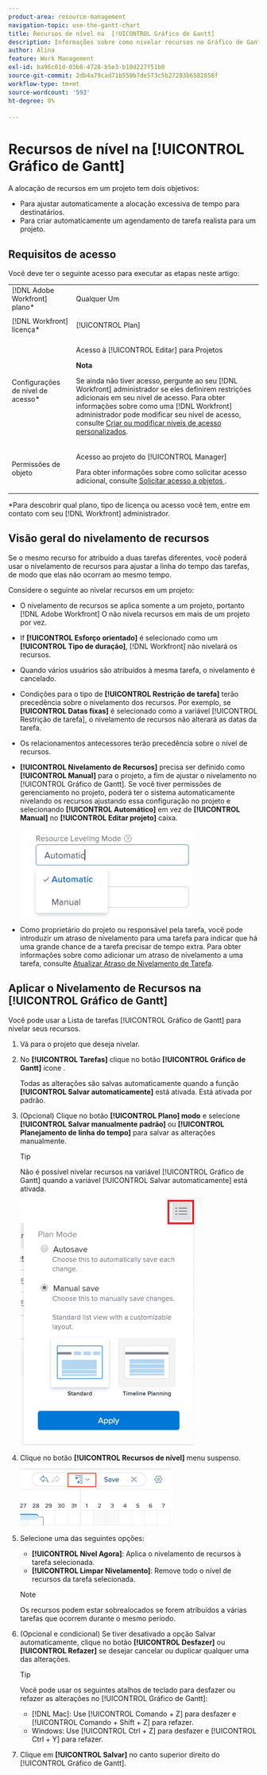 ```yaml
---
product-area: resource-management
navigation-topic: use-the-gantt-chart
title: Recursos de nível na  [!UICONTROL Gráfico de Gantt]
description: Informações sobre como nivelar recursos no Gráfico de Gantt.
author: Alina
feature: Work Management
exl-id: ba96c01d-03b8-4728-b5e3-b10d227f51b0
source-git-commit: 2db4a79cad71b550b7de573c5b27293b6582858f
workflow-type: tm+mt
source-wordcount: '593'
ht-degree: 0%

---
```


# Recursos de nível na [!UICONTROL Gráfico de Gantt]

A alocação de recursos em um projeto tem dois objetivos:

* Para ajustar automaticamente a alocação excessiva de tempo para destinatários.
* Para criar automaticamente um agendamento de tarefa realista para um projeto.

## Requisitos de acesso

Você deve ter o seguinte acesso para executar as etapas neste artigo:

<table style="table-layout:auto"> 
 <col> 
 <col> 
 <tbody> 
  <tr> 
   <td role="rowheader">[!DNL Adobe Workfront] plano*</td> 
   <td> <p>Qualquer Um </p> </td> 
  </tr> 
  <tr> 
   <td role="rowheader">[!DNL Workfront] licença*</td> 
   <td> <p>[!UICONTROL Plan] </p> </td> 
  </tr> 
  <tr> 
   <td role="rowheader">Configurações de nível de acesso*</td> 
   <td> <p>Acesso à [!UICONTROL Editar] para Projetos</p> <p><b>Nota</b>

Se ainda não tiver acesso, pergunte ao seu [!DNL Workfront] administrador se eles definirem restrições adicionais em seu nível de acesso. Para obter informações sobre como uma [!DNL Workfront] administrador pode modificar seu nível de acesso, consulte <a href="../../../administration-and-setup/add-users/configure-and-grant-access/create-modify-access-levels.md" class="MCXref xref">Criar ou modificar níveis de acesso personalizados</a>.</p> </td>
</tr> 
  <tr> 
   <td role="rowheader">Permissões de objeto</td> 
   <td> <p>Acesso ao projeto do [!UICONTROL Manager]</p> <p>Para obter informações sobre como solicitar acesso adicional, consulte <a href="../../../workfront-basics/grant-and-request-access-to-objects/request-access.md" class="MCXref xref">Solicitar acesso a objetos </a>.</p> </td> 
  </tr> 
 </tbody> 
</table>

&#42;Para descobrir qual plano, tipo de licença ou acesso você tem, entre em contato com seu [!DNL Workfront] administrador.

## Visão geral do nivelamento de recursos

Se o mesmo recurso for atribuído a duas tarefas diferentes, você poderá usar o nivelamento de recursos para ajustar a linha do tempo das tarefas, de modo que elas não ocorram ao mesmo tempo.

Considere o seguinte ao nivelar recursos em um projeto:

* O nivelamento de recursos se aplica somente a um projeto, portanto [!DNL Adobe Workfront] O não nivela recursos em mais de um projeto por vez.
* If **[!UICONTROL Esforço orientado]** é selecionado como um **[!UICONTROL Tipo de duração]**, [!DNL Workfront] não nivelará os recursos.
* Quando vários usuários são atribuídos à mesma tarefa, o nivelamento é cancelado.
* Condições para o tipo de **[!UICONTROL Restrição de tarefa]** terão precedência sobre o nivelamento dos recursos. Por exemplo, se **[!UICONTROL Datas fixas]** é selecionado como a variável [!UICONTROL Restrição de tarefa], o nivelamento de recursos não alterará as datas da tarefa.
* Os relacionamentos antecessores terão precedência sobre o nível de recursos.
* **[!UICONTROL Nivelamento de Recursos]** precisa ser definido como **[!UICONTROL Manual]** para o projeto, a fim de ajustar o nivelamento no [!UICONTROL Gráfico de Gantt]. Se você tiver permissões de gerenciamento no projeto, poderá ter o sistema automaticamente nivelando os recursos ajustando essa configuração no projeto e selecionando **[!UICONTROL Automático]** em vez de **[!UICONTROL Manual]** no **[!UICONTROL Editar projeto]** caixa.

   ![](assets/resource-leveling-mode-350x177.png)

* Como proprietário do projeto ou responsável pela tarefa, você pode introduzir um atraso de nivelamento para uma tarefa para indicar que há uma grande chance de a tarefa precisar de tempo extra. Para obter informações sobre como adicionar um atraso de nivelamento a uma tarefa, consulte [Atualizar Atraso de Nivelamento de Tarefa](../../../manage-work/tasks/task-information/task-leveling-delay.md).

## Aplicar o Nivelamento de Recursos na [!UICONTROL Gráfico de Gantt]

Você pode usar a Lista de tarefas [!UICONTROL Gráfico de Gantt] para nivelar seus recursos.

1. Vá para o projeto que deseja nivelar.
1. No **[!UICONTROL Tarefas]** clique no botão **[!UICONTROL Gráfico de Gantt]** ícone .

   Todas as alterações são salvas automaticamente quando a função **[!UICONTROL Salvar automaticamente]** está ativada. Está ativada por padrão.

1. (Opcional) Clique no botão **[!UICONTROL Plano] modo** e selecione **[!UICONTROL Salvar manualmente padrão]** ou **[!UICONTROL Planejamento de linha do tempo]** para salvar as alterações manualmente.

   >[!TIP]
   >
   >Não é possível nivelar recursos na variável  [!UICONTROL Gráfico de Gantt] quando a variável [!UICONTROL Salvar automaticamente] está ativada.

   ![](assets/manual-standard-setting-enabled-quicksilver-task-list-350x493.png)

1. Clique no botão **[!UICONTROL Recursos de nível]** menu suspenso.

   ![Level_resources.png](assets/level-resouces.png)

1. Selecione uma das seguintes opções:

   * **[!UICONTROL Nível Agora]**: Aplica o nivelamento de recursos à tarefa selecionada.
   * **[!UICONTROL Limpar Nivelamento]**: Remove todo o nível de recursos da tarefa selecionada.

   >[!NOTE]
   >
   >Os recursos podem estar sobrealocados se forem atribuídos a várias tarefas que ocorrem durante o mesmo período.

1. (Opcional e condicional) Se tiver desativado a opção Salvar automaticamente, clique no botão **[!UICONTROL Desfazer]** ou &#x200B;**[!UICONTROL Refazer]** se desejar cancelar ou duplicar qualquer uma das alterações.

   >[!TIP]
   >
   >Você pode usar os seguintes atalhos de teclado para desfazer ou refazer as alterações no [!UICONTROL Gráfico de Gantt]:
   >
   >* [!DNL Mac]: Use [!UICONTROL Comando + Z] para desfazer e [!UICONTROL Comando + Shift + Z] para refazer.
   >* Windows: Use [!UICONTROL Ctrl + Z] para desfazer e [!UICONTROL Ctrl + Y] para refazer.



1. Clique em **[!UICONTROL Salvar]** no canto superior direito do [!UICONTROL Gráfico de Gantt].

<!--
<div data-mc-conditions="QuicksilverOrClassic.Draft mode">
<h2>Overview of Leveling Delay</h2>
<p data-mc-conditions="QuicksilverOrClassic.Draft mode">(NOTE: moved to its own article: /Content/Manage work/Tasks/Task information/task-leveling-delay.htm) </p>
<p>At times, there might be conflicts between task schedules on a project. You can level resources or address resource conflicts by rescheduling resources and tasks so that all tasks can be completed within a realistic schedule. </p>
<p>As the project manager, or the task assignee, you can also add a Leveling Delay on individual tasks to account for any resource or scheduling conflicts. In other words, a task might be scheduled with a delay to ensure that when Adobe Workfront levels the tasks a more realistic schedule overcomes resource conflicts.</p>
<p>To manually add a Leveling Delay to a task:</p>
<ol>
<li value="1">Navigate to a task for which you want to add a Leveling Delay.</li>
<li value="2"> <p data-mc-conditions="QuicksilverOrClassic.Quicksilver"> Click the <strong>More icon</strong> to the right of the task name, then click <strong>Edit</strong>. </p> <p> <img src="assets/qs-task-edit-icon-highlighted-350x154.png" style="width: 350;height: 154;" data-mc-conditions="QuicksilverOrClassic.Quicksilver"> </p> </li>
<li value="3">Click <strong>Settings</strong>.<br></li>
<li value="4">Specify the <strong>Leveling Delay</strong>, in hours.<br>This is the time that the resource will be delayed starting the task due to resource conflicts.</li>
<li value="5">Click <strong>Save Changes</strong>. </li>
</ol>
</div>
-->
